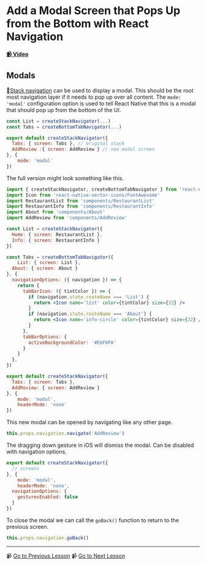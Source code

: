 # Add a Modal Screen that Pops Up from the Bottom with React Navigation

**[📹 Video](https://egghead.io/lessons/react-native-add-a-modal-screen-that-pops-up-from-the-bottom-with-react-navigation)**

## Modals

🤔[Stack navigation](https://reactnavigation.org/docs/2.x/stack-navigator/) can be used to display a modal. This should be the root most navigation layer if it needs to pop up over all content. The `mode: 'modal'` configuration option is used to tell React Native that this is a modal that should pop up from the bottom of the UI.

```jsx
const List = createStackNavigator(...)
const Tabs = createBottomTabNavigator(...)

export default createStackNavigator({
  Tabs: { screen: Tabs }, // original stack
  AddReview :{ screen: AddReview } // new modal screen
}, {
	mode: 'modal'
})
```

The full version might look something like this.

```jsx
import { createStackNavigator, createBottomTabNavigator } from 'react-navigation'
import Icon from 'react-native-vector-icons/FontAwesome'
import RestaurantList from 'components/RestaurantList'
import RestaurantInfo from 'components/RestaurantInfo'
import About from 'components/About'
import AddReview from 'components/AddReview'

const List = createStackNavigator({
  Home: { screen: RestaurantList },
  Info: { screen: RestaurantInfo }
})

const Tabs = createBottomTabNavigator({
	List: { screen: List },
  About: { screen: About }
}, {
  navigationOptions: ({ navigation }) => {
    return {
      tabBarIcon: ({ tintColor }) => {
        if (navigation.state.routeName === 'List') {
          return <Icon name='list' color={tintColor} size={22} />
        }
        if (navigation.state.routeName === 'About') {
          return <Icon name='info-circle' color={tintColor} size={22} />
        }
      },
      tabBarOptions: {
        activeBackgroundColor: '#E6F0FA'
      }
    }
  },
})

export default createStackNavigator({
  Tabs: { screen: Tabs },
  AddReview: { screen: AddReview }
}, {
	mode: 'modal',
	headerMode: 'none'
})
```

This new modal can be opened by navigating like any other page.

```jsx
this.props.navigation.navigate('AddReview')
```

The dragging down gesture in iOS will dismiss the modal. Can be disabled with navigation options.

```jsx
export default createStackNavigator({
  // screens
}, {
	mode: 'modal',
	headerMode: 'none',
  navigationOptions: {
    gesturesEnabled: false
  }
})
```

To close the modal we can call the `goBack()` function to return to the previous screen.

```jsx
this.props.navigation.goBack()
```

---

📹 [Go to Previous Lesson](https://egghead.io/lessons/react-native-add-bottom-tabs-to-a-react-native-app-with-react-navigation)
📹 [Go to Next Lesson](https://egghead.io/lessons/react-native-ensure-text-fields-don't-get-covered-by-the-on-screen-keyboard)
